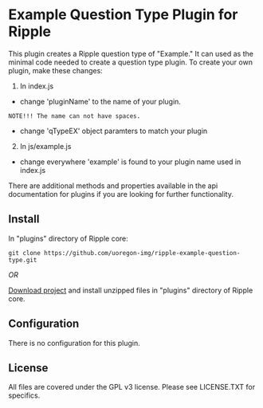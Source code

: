 Example Question Type Plugin for Ripple
======

This plugin creates a Ripple question type of "Example." It can used as the minimal code needed to create a question type plugin. To create your own plugin, make these changes:

1. In index.js

* change 'pluginName' to the name of your plugin. 

```
NOTE!!! The name can not have spaces.
```

* change 'qTypeEX' object paramters to match your plugin

2. In js/example.js

*	change everywhere 'example' is found to your plugin name used in index.js

There are additional methods and properties available in the api documentation for plugins if you are looking for further functionality.

Install
-------
In "plugins" directory of Ripple core:

```
git clone https://github.com/uoregon-img/ripple-example-question-type.git
```

_OR_

[Download project](https://github.com/uoregon-img/ripple-example-question-type.git/archive/master.zip) and install unzipped files in "plugins" directory of Ripple core.

Configuration
------
There is no configuration for this plugin.

License
-------

All files are covered under the GPL v3 license.  Please see LICENSE.TXT for specifics.

